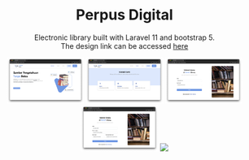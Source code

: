 <h1 align="center">Perpus Digital</h1>

<p align="center">
    Electronic library built with Laravel 11 and bootstrap 5.
    <br/>The design link can be accessed <a href="https://www.figma.com/design/OwJoPM00Iyg0LKcgKhCaYA/KP-SMAM7?node-id=0-1&t=fr9arhrDUSqdgzYt-0">here</a>
</p>

<p align="center">
    <img src="https://raw.githubusercontent.com/ai-null/perpus_digital/master/public/img/demo/index.png" width="30%" />
    <img src="https://raw.githubusercontent.com/ai-null/perpus_digital/master/public/img/demo/contacts.png" width="30%" />
    <img src="https://raw.githubusercontent.com/ai-null/perpus_digital/master/public/img/demo/login.png" width="30%" />
    <img src="https://raw.githubusercontent.com/ai-null/perpus_digital/master/public/img/demo/register.png" width="30%" />
    <img src="https://raw.githubusercontent.com/ai-null/perpus_digital/master/public/img/demo/dashboard" width="30%" />
</p>
